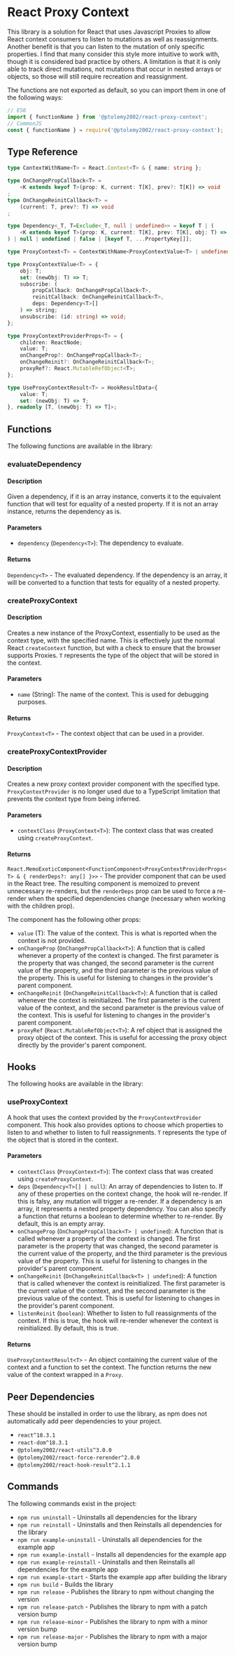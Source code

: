 # React Proxy Context
This library is a solution for React that uses Javascript Proxies to allow React context consumers to listen to mutations as well as reassignments. Another benefit is that you can listen to the mutation of only specific properties. I find that many consider this style more intuitive to work with, though it is considered bad practice by others. A limitation is that it is only able to track direct mutations, not mutations that occur in nested arrays or objects, so those will still require recreation and reassignment.

The functions are not exported as default, so you can import them in one of the following ways:
```javascript
// ES6
import { functionName } from '@ptolemy2002/react-proxy-context';
// CommonJS
const { functionName } = require('@ptolemy2002/react-proxy-context');
```

## Type Reference
```typescript
type ContextWithName<T> = React.Context<T> & { name: string };

type OnChangePropCallback<T> =
    <K extends keyof T>(prop: K, current: T[K], prev?: T[K]) => void
;
type OnChangeReinitCallback<T> =
    (current: T, prev?: T) => void
;

type Dependency<_T, T=Exclude<_T, null | undefined>> = keyof T | (
    <K extends keyof T>(prop: K, current: T[K], prev: T[K], obj: T) => boolean
) | null | undefined | false | [keyof T, ...PropertyKey[]];

type ProxyContext<T> = ContextWithName<ProxyContextValue<T> | undefined>;

type ProxyContextValue<T> = {
    obj: T;
    set: (newObj: T) => T;
    subscribe: (
        propCallback: OnChangePropCallback<T>,
        reinitCallback: OnChangeReinitCallback<T>,
        deps: Dependency<T>[]
    ) => string;
    unsubscribe: (id: string) => void;
};

type ProxyContextProviderProps<T> = {
    children: ReactNode;
    value: T;
    onChangeProp?: OnChangePropCallback<T>;
    onChangeReinit?: OnChangeReinitCallback<T>;
    proxyRef?: React.MutableRefObject<T>;
};

type UseProxyContextResult<T> = HookResultData<{
    value: T;
    set: (newObj: T) => T;
}, readonly [T, (newObj: T) => T]>;
```

## Functions
The following functions are available in the library:

### evaluateDependency<T>
#### Description
Given a dependency, if it is an array instance, converts it to the equivalent function that will test for equality of a nested property. If it is not an array instance, returns the dependency as is.

#### Parameters
- `dependency` (`Dependency<T>`): The dependency to evaluate.

#### Returns
`Dependency<T>` - The evaluated dependency. If the dependency is an array, it will be converted to a function that tests for equality of a nested property.

### createProxyContext<T>
#### Description
Creates a new instance of the ProxyContext, essentially to be used as the context type, with the specified name. This is effectively just the normal React `createContext` function, but with a check to ensure that the browser supports Proxies. `T` represents the type of the object that will be stored in the context.

#### Parameters
- `name` (String): The name of the context. This is used for debugging purposes.

#### Returns
`ProxyContext<T>` - The context object that can be used in a provider.

### createProxyContextProvider<T extends object>
#### Description
Creates a new proxy context provider component with the specified type. `ProxyContextProvider` is no longer used due to a TypeScript limitation that prevents the context type from being inferred.

#### Parameters
- `contextClass` (`ProxyContext<T>`): The context class that was created using `createProxyContext`.

#### Returns
`React.MemoExoticComponent<FunctionComponent<ProxyContextProviderProps<T> & { renderDeps?: any[] }>>` - The provider component that can be used in the React tree. The resulting component is memoized to prevent unnecessary re-renders, but the `renderDeps` prop can be used to force a re-render when the specified dependencies change (necessary when working with the children prop).

The component has the following other props:
- `value` (T): The value of the context. This is what is reported when the context is not provided.
- `onChangeProp` (`OnChangePropCallback<T>`): A function that is called whenever a property of the context is changed. The first parameter is the property that was changed, the second parameter is the current value of the property, and the third parameter is the previous value of the property. This is useful for listening to changes in the provider's parent component.
- `onChangeReinit` (`OnChangeReinitCallback<T>`): A function that is called whenever the context is reinitialized. The first parameter is the current value of the context, and the second parameter is the previous value of the context. This is useful for listening to changes in the provider's parent component.
- `proxyRef` (`React.MutableRefObject<T>`): A ref object that is assigned the proxy object of the context. This is useful for accessing the proxy object directly by the provider's parent component.

## Hooks
The following hooks are available in the library:

### useProxyContext<T>
A hook that uses the context provided by the `ProxyContextProvider` component. This hook also provides options to choose which properties to listen to and whether to listen to full reassignments. `T` represents the type of the object that is stored in the context.

#### Parameters
- `contextClass` (`ProxyContext<T>`): The context class that was created using `createProxyContext`.
- `deps` (`Dependency<T>[] | null`): An array of dependencies to listen to. If any of these properties on the context change, the hook will re-render. If this is falsy, any mutation will trigger a re-render. If a dependency is an array, it represents a nested property dependency. You can also specify a function that returns a boolean to determine whether to re-render. By default, this is an empty array.
- `onChangeProp` (`OnChangePropCallback<T> | undefined`): A function that is called whenever a property of the context is changed. The first parameter is the property that was changed, the second parameter is the current value of the property, and the third parameter is the previous value of the property. This is useful for listening to changes in the provider's parent component.
- `onChangeReinit` (`OnChangeReinitCallback<T> | undefined`): A function that is called whenever the context is reinitialized. The first parameter is the current value of the context, and the second parameter is the previous value of the context. This is useful for listening to changes in the provider's parent component.
- `listenReinit` (`boolean`): Whether to listen to full reassignments of the context. If this is true, the hook will re-render whenever the context is reinitialized. By default, this is true.

#### Returns
`UseProxyContextResult<T>` - An object containing the current value of the context and a function to set the context. The function returns the new value of the context wrapped in a `Proxy`.

## Peer Dependencies
These should be installed in order to use the library, as npm does not automatically add peer dependencies to your project.
- `react^18.3.1`
- `react-dom^18.3.1`
- `@ptolemy2002/react-utils^3.0.0`
- `@ptolemy2002/react-force-rerender^2.0.0`
- `@ptolemy2002/react-hook-result^2.1.1`

## Commands
The following commands exist in the project:

- `npm run uninstall` - Uninstalls all dependencies for the library
- `npm run reinstall` - Uninstalls and then Reinstalls all dependencies for the library
- `npm run example-uninstall` - Uninstalls all dependencies for the example app
- `npm run example-install` - Installs all dependencies for the example app
- `npm run example-reinstall` - Uninstalls and then Reinstalls all dependencies for the example app
- `npm run example-start` - Starts the example app after building the library
- `npm run build` - Builds the library
- `npm run release` - Publishes the library to npm without changing the version
- `npm run release-patch` - Publishes the library to npm with a patch version bump
- `npm run release-minor` - Publishes the library to npm with a minor version bump
- `npm run release-major` - Publishes the library to npm with a major version bump